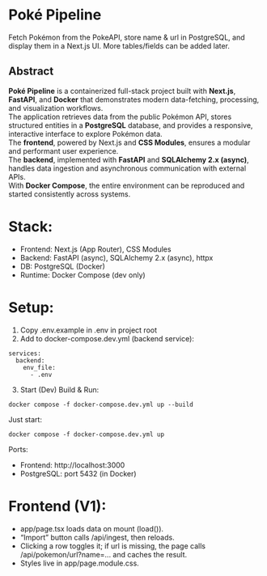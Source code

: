 # **Poké Pipeline**

Fetch Pokémon from the PokeAPI, store name & url in PostgreSQL, and display them in a Next.js UI. More tables/fields can be added later.

## Abstract

**Poké Pipeline** is a containerized full-stack project built with **Next.js**, **FastAPI**, and **Docker** that demonstrates modern data-fetching, processing, and visualization workflows.  
The application retrieves data from the public Pokémon API, stores structured entities in a **PostgreSQL** database, and provides a responsive, interactive interface to explore Pokémon data.  
The **frontend**, powered by Next.js and **CSS Modules**, ensures a modular and performant user experience.  
The **backend**, implemented with **FastAPI** and **SQLAlchemy 2.x (async)**, handles data ingestion and asynchronous communication with external APIs.  
With **Docker Compose**, the entire environment can be reproduced and started consistently across systems.

# **Stack:**

- Frontend: Next.js (App Router), CSS Modules
- Backend: FastAPI (async), SQLAlchemy 2.x (async), httpx
- DB: PostgreSQL (Docker)
- Runtime: Docker Compose (dev only)

# **Setup:**

1. Copy .env.example in .env in project root
2. Add to docker-compose.dev.yml (backend service):

```
services:
  backend:
    env_file:
      - .env
```

3. Start (Dev)
   Build & Run:

```
docker compose -f docker-compose.dev.yml up --build
```

Just start:

```
docker compose -f docker-compose.dev.yml up
```

Ports:

- Frontend: http://localhost:3000
- PostgreSQL: port 5432 (in Docker)

# **Frontend (V1):**

- app/page.tsx loads data on mount (load()).
- “Import” button calls /api/ingest, then reloads.
- Clicking a row toggles it; if url is missing, the page calls /api/pokemon/url?name=... and caches the result.
- Styles live in app/page.module.css.
